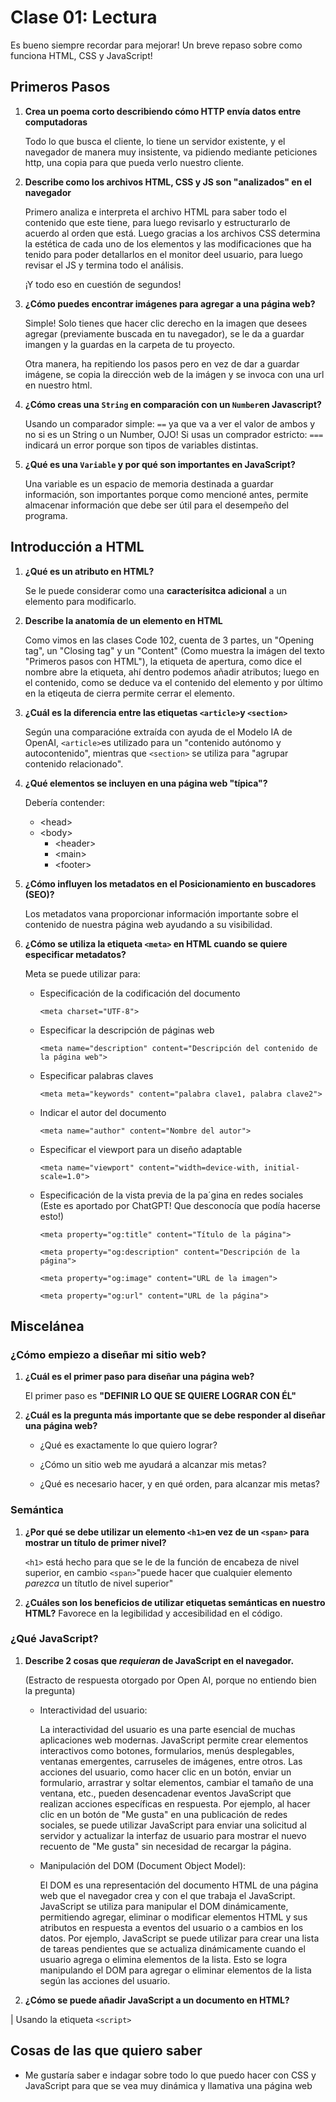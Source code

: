 # Clase 01: Lectura

Es bueno siempre recordar para mejorar! Un breve repaso sobre como funciona HTML, CSS y JavaScript!

## Primeros Pasos

1. **Crea un poema corto describiendo cómo HTTP envía datos entre computadoras**

    Todo lo que busca el cliente,
    lo tiene un servidor existente,
    y el navegador de manera muy insistente,
    va pidiendo mediante peticiones http,
    una copia para que pueda verlo nuestro cliente.

2. **Describe como los archivos HTML, CSS y JS son "analizados" en el navegador**

    Primero analiza e interpreta el archivo HTML para saber todo el contenido que este tiene, para luego revisarlo y estructurarlo de acuerdo al orden que está.
    Luego gracias a los archivos CSS determina la estética de cada uno de los elementos y las modificaciones que ha tenido para poder detallarlos en el monitor deel usuario, para luego revisar el JS y termina todo el análisis.

    ¡Y todo eso en cuestión de segundos!

3. **¿Cómo puedes encontrar imágenes para agregar a una página web?**

    Simple! Solo tienes que hacer clic derecho en la imagen que desees agregar (previamente buscada en tu navegador), se le da a guardar imangen y la guardas en la carpeta de tu proyecto.
    
    Otra manera, ha repitiendo los pasos pero en vez de dar a guardar imágene, se copia la dirección web de la imágen y se invoca con una url en nuestro html.

4. **¿Cómo creas una `String` en comparación con un `Number`en Javascript?**

    Usando un comparador simple: `==` ya que va a ver el valor de ambos y no si es un String o un Number, OJO! Si usas un comprador estricto: `===` indicará un error porque son tipos de variables distintas.

5. **¿Qué es una `Variable` y por qué son importantes en JavaScript?**

    Una variable es un espacio de memoria destinada a guardar información, son importantes porque como mencioné antes, permite almacenar información que debe ser útil para el desempeño del programa.

## Introducción a HTML

1. **¿Qué es un atributo en HTML?**

    Se le puede considerar como una **caracterísitca adicional** a un elemento para modificarlo.

2. **Describe la anatomía de un elemento en HTML**

    Como vimos en las clases Code 102, cuenta de 3 partes, un "Opening tag", un "Closing tag" y un "Content" (Como muestra la imágen del texto "Primeros pasos con HTML"), la etiqueta de apertura, como dice el nombre abre la etiqueta, ahí dentro podemos añadir atributos; luego en el contenido, como se deduce va el contenido del elemento y por último en la etiqeuta de cierra permite cerrar el elemento.

3. **¿Cuál es la diferencia entre las etiquetas `<article>`y `<section>`**

    Según una comparacióne extraída con ayuda de el Modelo IA de OpenAI, `<article>`es utilizado para un "contenido autónomo y autocontenido", mientras que `<section>` se utiliza para "agrupar contenido relacionado".

4. **¿Qué elementos se incluyen en una página web "típica"?**

    Debería contender:

    - \<head>
    - \<body>
        - \<header>
        - \<main>
        - \<footer>

5. **¿Cómo influyen los metadatos en el Posicionamiento en buscadores (SEO)?**

    Los metadatos vana proporcionar información importante sobre el contenido de nuestra página web ayudando a su visibilidad.

6. **¿Cómo se utiliza la etiqueta `<meta>` en HTML cuando se quiere especificar metadatos?**

    Meta se puede utilizar para:

    - Especificación de la codificación del documento

        `<meta charset="UTF-8">`

    - Especificar la descripción de páginas web

        `<meta name="description" content="Descripción del contenido de la página web">`

    - Especificar palabras claves

        `<meta meta="keywords" content="palabra clave1, palabra clave2">`

    - Indicar el autor del documento

        `<meta name="author" content="Nombre del autor">`

    - Especificar el viewport para un diseño adaptable

        `<meta name="viewport" content="width=device-with, initial-scale=1.0">`

    - Especificación de la vista previa de la pa´gina en redes sociales (Este es aportado por ChatGPT! Que desconocía que podía hacerse esto!)

        `<meta property="og:title" content="Título de la página">`

        `<meta property="og:description" content="Descripción de la página">`

        `<meta property="og:image" content="URL de la imagen">`

        `<meta property="og:url" content="URL de la página">`

## Miscelánea

### ¿Cómo empiezo a diseñar mi sitio web?

1. **¿Cuál es el primer paso para diseñar una página web?**

    El primer paso es **"DEFINIR LO QUE SE QUIERE LOGRAR CON ÉL"**

2. **¿Cuál es la pregunta más importante que se debe responder al diseñar una página web?**

    - ¿Qué es exactamente lo que quiero lograr?

    - ¿Cómo un sitio web me ayudará a alcanzar mis metas?

    - ¿Qué es necesario hacer, y en qué orden, para alcanzar mis metas?

### Semántica

1. **¿Por qué se debe utilizar un elemento `<h1>`en vez de un `<span>` para mostrar un título de primer nivel?**

    `<h1>` está hecho para que se le de la función de encabeza de nivel superior, en cambio `<span>`"puede hacer que cualquier elemento *parezca* un títutlo de nivel superior"

2. **¿Cuáles son los beneficios de utilizar etiquetas semánticas en nuestro HTML?**
    Favorece en la legibilidad y accesibilidad en el código.

### ¿Qué JavaScript?

1. **Describe 2 cosas que *requieran* de JavaScript en el navegador.**

    (Estracto de respuesta otorgado por Open AI, porque no entiendo bien la pregunta)

    - Interactividad del usuario:

        La interactividad del usuario es una parte esencial de muchas aplicaciones web modernas. JavaScript permite crear elementos interactivos como botones, formularios, menús desplegables, ventanas emergentes, carruseles de imágenes, entre otros.
        Las acciones del usuario, como hacer clic en un botón, enviar un formulario, arrastrar y soltar elementos, cambiar el tamaño de una ventana, etc., pueden desencadenar eventos JavaScript que realizan acciones específicas en respuesta.
        Por ejemplo, al hacer clic en un botón de "Me gusta" en una publicación de redes sociales, se puede utilizar JavaScript para enviar una solicitud al servidor y actualizar la interfaz de usuario para mostrar el nuevo recuento de "Me gusta" sin necesidad de recargar la página.
    
    - Manipulación del DOM (Document Object Model):

        El DOM es una representación del documento HTML de una página web que el navegador crea y con el que trabaja el JavaScript.
        JavaScript se utiliza para manipular el DOM dinámicamente, permitiendo agregar, eliminar o modificar elementos HTML y sus atributos en respuesta a eventos del usuario o a cambios en los datos.
        Por ejemplo, JavaScript se puede utilizar para crear una lista de tareas pendientes que se actualiza dinámicamente cuando el usuario agrega o elimina elementos de la lista. Esto se logra manipulando el DOM para agregar o eliminar elementos de la lista según las acciones del usuario.

2. **¿Cómo se puede añadir JavaScript a un documento en HTML?**

|   Usando la etiqueta `<script>`

## Cosas de las que quiero saber

- Me gustaría saber e indagar sobre todo lo que puedo hacer con CSS y JavaScript para que se vea muy dinámica y llamativa una página web
